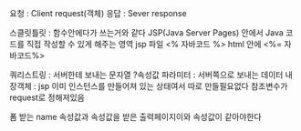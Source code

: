 요청 : Client request(객체)
응답 : Sever response

스클릿틀릿 : 함수안에다가 쓰는거와 같다
JSP(Java Server Pages) 안에서 Java 코드를 직접 작성할 수 있게 해주는 영역
jsp 파일 <% 자바코드 %>
html 안에 <%= 자바코드%>

쿼리스트링 : 서버한테 보내는 문자열
?속성값 
파라미터 : 서버쪽으로 보내는 데이터
내장객체 : jsp 이미 인스턴스를 만들어져 있는 상태여서 따로 만들필요없다 참조변수가 request로 정해져있음


폼 받는 name 속성값과 속성값을 받은 출력페이지이와 속성값이 같아야한다
